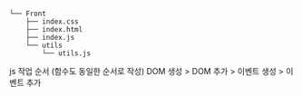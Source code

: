 ```

└── Front
    ├── index.css
    ├── index.html
    ├── index.js
    └── utils
        └── utils.js
```

js 작업 순서 (함수도 동일한 순서로 작성)
DOM 생성 > DOM 추가 > 이벤트 생성 > 이벤트 추가

